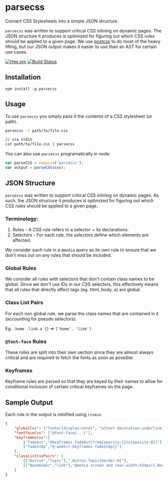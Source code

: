 # parsecss

Convert CSS Stylesheets into a simple JSON structure.

`parsecss` was written to support critical CSS inlining on dynamic pages. The
JSON structure it produces is optimized for figuring out which CSS rules should
be applied to a given page. We use [postcss](https://github.com/postcss/postcss)
to do most of the heavy lifting, but our JSON output makes it easier to use than
an AST for certain use cases.

[![Hex.pm](https://img.shields.io/hexpm/l/plug.svg)](LICENSE)
[![Build Status](https://travis-ci.org/quora/parsecss.svg?branch=master)](https://travis-ci.org/quora/parsecss)

## Installation

```
npm install -g parsecss
```

## Usage

To use `parsecss` you simply pass it the contents of a CSS stylesheet (or path).

```bash
parsecss -f path/to/file.css

// via stdin
cat path/to/file.css | parsecss
```

You can also use `parsecss` programatically in node:

```js
var parseCSS = require('parsecss');
var output = parseCSS(css);
```

## JSON Structure

`parsecss` was written to support critical CSS inlining on dynamic pages. As
such, the JSON structure it produces is optimized for figuring out which CSS
rules should be applied to a given page.

### Terminology:

1. Rules - A _CSS rule_ refers to a selector + its declarations.
2. Selectors - For each rule, the _selectors_ define which elements are affected.

We consider each rule in a `@media` query as its own rule to ensure that we
don't miss out on any rules that should be included.

### Global Rules

We consider all rules with selectors that don't contain class names to be
global. Since we don't use IDs in our CSS selectors, this effectively means that
all rules that directly affect tags (eg. html, body, a) are global.

### Class List Pairs

For each non global rule, we parse the class names that are contained in it
(accounting for pseudo selectors).

Eg. `.home .link.a {}` => `['home', 'link']`

### `@font-face` Rules

These rules are split into their own section since they are almost always
critical and are required to fetch the fonts as soon as possible.

### Keyframes

Keyframe rules are parsed so that they are keyed by their names to allow for
conditional inclusion of certain critical keyframes on the page.

## Sample Output

Each rule in the output is minified using `cssmin`.

```json
{
    "globalCss": ["footer{display:none}", "a{text-decoration:underline}"],
    "fontfaceCss": ["@font-face{...}"],
    "keyframesCss":[
        ["fadeOut","@keyframes fadeOut{from{opacity:1}to{opacity:0}}"],
        ["fadeInUp","@-webkit-keyframes fadeInUp{}"]
    ],
    "classListCssPairs": [
        [["Button","Topic"],".Button.Topic{border:0}"],
        [["NavHeader","link"],"@media screen and (max-width:434px){.NavHeader .link{...}}"],
    ]
}
```
